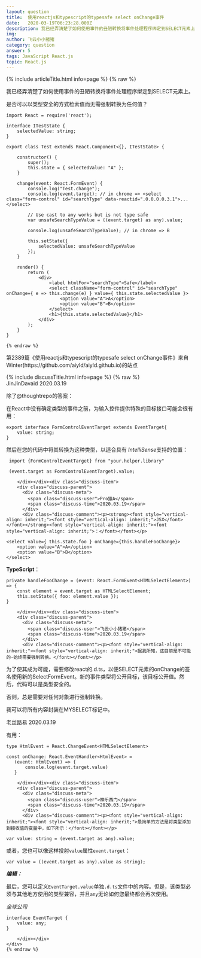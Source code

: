```yaml
---
layout: question
title:  使用reactjs和typescript的typesafe select onChange事件
date:   2020-03-19T06:23:28.000Z
description: 我已经弄清楚了如何使用事件的丑陋转换将事件处理程序绑定到SELECT元素上。是否可以以类型安全的方式检索值而无需强制转换为任何值？import R...
img: 
author: 飞云小小猪猪
category: question
answer: 5
tags: JavaScript React.js
topic: React.js
---
```

<div class="article-root">
  <div class="article">
    {% include articleTitle.html info=page %}
    {% raw %}
    <div class="article-content"><p><font style="vertical-align: inherit;"><font style="vertical-align: inherit;">我已经弄清楚了如何使用事件的丑陋转换将事件处理程序绑定到SELECT元素上。</font></font></p>

<p><font style="vertical-align: inherit;"><font style="vertical-align: inherit;">是否可以以类型安全的方式检索值而无需强制转换为任何值？</font></font></p>

<pre><code>import React = require('react');<font></font>
<font></font>
interface ITestState {<font></font>
    selectedValue: string;<font></font>
}<font></font>
<font></font>
export class Test extends React.Component&lt;{}, ITestState&gt; {<font></font>
<font></font>
    constructor() {<font></font>
        super();<font></font>
        this.state = { selectedValue: "A" };<font></font>
    }<font></font>
<font></font>
    change(event: React.FormEvent) {<font></font>
        console.log("Test.change");<font></font>
        console.log(event.target); // in chrome =&gt; &lt;select class="form-control" id="searchType" data-reactid=".0.0.0.0.3.1"&gt;...&lt;/select&gt;<font></font>
<font></font>
        // Use cast to any works but is not type safe<font></font>
        var unsafeSearchTypeValue = ((event.target) as any).value;<font></font>
<font></font>
        console.log(unsafeSearchTypeValue); // in chrome =&gt; B<font></font>
<font></font>
        this.setState({<font></font>
            selectedValue: unsafeSearchTypeValue<font></font>
        });<font></font>
    }<font></font>
<font></font>
    render() {<font></font>
        return (<font></font>
            &lt;div&gt;<font></font>
                &lt;label htmlFor="searchType"&gt;Safe&lt;/label&gt;<font></font>
                &lt;select className="form-control" id="searchType" onChange={ e =&gt; this.change(e) } value={ this.state.selectedValue }&gt;<font></font>
                    &lt;option value="A"&gt;A&lt;/option&gt;<font></font>
                    &lt;option value="B"&gt;B&lt;/option&gt;<font></font>
                &lt;/select&gt;<font></font>
                &lt;h1&gt;{this.state.selectedValue}&lt;/h1&gt;<font></font>
            &lt;/div&gt;<font></font>
        );<font></font>
    }<font></font>
}<font></font>
</code></pre></div>
    {% endraw %}
  </div>
  <p class="winter_mark">第2389篇《使用reactjs和typescript的typesafe select onChange事件》来自Winter(https://github.com/aiyld/aiyld.github.io)的站点</p>
  <div class="discuss-wrapper">
    {% include discussTitle.html info=page %}
    {% raw %}
    <div class="discuss-list">
    <div class="discuss-item">
        <div class="discuss-parent">
          <div class="discuss-meta">
            <span class="discuss-user">JinJinDavaid</span>
            <span class="discuss-time">2020.03.19</span>
          </div>
          <div class="discuss-comment"><p><font style="vertical-align: inherit;"><font style="vertical-align: inherit;">除了@thoughtrepo的答案：</font></font></p>

<p><font style="vertical-align: inherit;"><font style="vertical-align: inherit;">在React中没有确定类型的事件之前，为输入控件提供特殊的目标接口可能会很有用：</font></font></p>

<pre><code>export interface FormControlEventTarget extends EventTarget{<font></font>
    value: string;<font></font>
}<font></font>
</code></pre>

<p><font style="vertical-align: inherit;"><font style="vertical-align: inherit;">然后在您的代码中将其转换为这种类型，以适合具有   </font></font><em><font style="vertical-align: inherit;"><font style="vertical-align: inherit;">IntelliSense</font></font></em><font style="vertical-align: inherit;"><font style="vertical-align: inherit;">支持的位置：</font></font></p>

<pre><code> import {FormControlEventTarget} from "your.helper.library"<font></font>
<font></font>
 (event.target as FormControlEventTarget).value;<font></font>
</code></pre></div>
        </div></div><div class="discuss-item">
        <div class="discuss-parent">
          <div class="discuss-meta">
            <span class="discuss-user">Pro猿A</span>
            <span class="discuss-time">2020.03.19</span>
          </div>
          <div class="discuss-comment"><p><strong><font style="vertical-align: inherit;"><font style="vertical-align: inherit;">JSX</font></font></strong><font style="vertical-align: inherit;"><font style="vertical-align: inherit;">：</font></font></p>

<pre><code>&lt;select value={ this.state.foo } onChange={this.handleFooChange}&gt;<font></font>
    &lt;option value="A"&gt;A&lt;/option&gt;<font></font>
    &lt;option value="B"&gt;B&lt;/option&gt;<font></font>
&lt;/select&gt;<font></font>
</code></pre>

<p><strong><font style="vertical-align: inherit;"><font style="vertical-align: inherit;"> TypeScript</font></font></strong><font style="vertical-align: inherit;"><font style="vertical-align: inherit;">：</font></font></p>

<pre><code>private handleFooChange = (event: React.FormEvent&lt;HTMLSelectElement&gt;) =&gt; {<font></font>
    const element = event.target as HTMLSelectElement;<font></font>
    this.setState({ foo: element.value });<font></font>
}<font></font>
</code></pre></div>
        </div></div><div class="discuss-item">
        <div class="discuss-parent">
          <div class="discuss-meta">
            <span class="discuss-user">飞云小小猪猪</span>
            <span class="discuss-time">2020.03.19</span>
          </div>
          <div class="discuss-comment"><p><font style="vertical-align: inherit;"><font style="vertical-align: inherit;">据我所知，这目前是不可能的-始终需要强制转换。</font></font></p>

<p><font style="vertical-align: inherit;"><font style="vertical-align: inherit;">为了使其成为可能，需要修改react的.d.ts，以便SELECT元素的onChange的签名使用新的SelectFormEvent。</font><font style="vertical-align: inherit;">新的事件类型将公开目标，该目标公开值。</font><font style="vertical-align: inherit;">然后，代码可以是类型安全的。</font></font></p>

<p><font style="vertical-align: inherit;"><font style="vertical-align: inherit;">否则，总是需要对任何对象进行强制转换。</font></font></p>

<p><font style="vertical-align: inherit;"><font style="vertical-align: inherit;">我可以将所有内容封装在MYSELECT标记中。</font></font></p></div>
        </div></div><div class="discuss-item">
        <div class="discuss-parent">
          <div class="discuss-meta">
            <span class="discuss-user">老丝路易</span>
            <span class="discuss-time">2020.03.19</span>
          </div>
          <div class="discuss-comment"><p><font style="vertical-align: inherit;"><font style="vertical-align: inherit;">有用：    </font></font></p>

<pre><code>type HtmlEvent = React.ChangeEvent&lt;HTMLSelectElement&gt;<font></font>
<font></font>
const onChange: React.EventHandler&lt;HtmlEvent&gt; = <font></font>
   (event: HtmlEvent) =&gt; { <font></font>
       console.log(event.target.value) <font></font>
   }<font></font>
</code></pre></div>
        </div></div><div class="discuss-item">
        <div class="discuss-parent">
          <div class="discuss-meta">
            <span class="discuss-user">神乐西门</span>
            <span class="discuss-time">2020.03.19</span>
          </div>
          <div class="discuss-comment"><p><font style="vertical-align: inherit;"><font style="vertical-align: inherit;">最简单的方法是将类型添加到接收值的变量中，如下所示：</font></font></p>

<pre><code>var value: string = (event.target as any).value;
</code></pre>

<p><font style="vertical-align: inherit;"><font style="vertical-align: inherit;">或者，您也可以</font><font style="vertical-align: inherit;">像这样</font><font style="vertical-align: inherit;">投射</font></font><code>value</code><font style="vertical-align: inherit;"><font style="vertical-align: inherit;">属性</font></font><code>event.target</code><font style="vertical-align: inherit;"><font style="vertical-align: inherit;">：</font></font></p>

<pre><code>var value = ((event.target as any).value as string);
</code></pre>

<p><strong><em><font style="vertical-align: inherit;"><font style="vertical-align: inherit;">编辑：</font></font></em></strong></p>

<p><font style="vertical-align: inherit;"><font style="vertical-align: inherit;">最后，您可以定义</font></font><code>EventTarget.value</code><font style="vertical-align: inherit;"><font style="vertical-align: inherit;">单独</font></font><code>.d.ts</code><font style="vertical-align: inherit;"><font style="vertical-align: inherit;">文件中的内容。</font><font style="vertical-align: inherit;">但是，该类型必须与其他地方使用的类型兼容，并且</font></font><code>any</code><font style="vertical-align: inherit;"><font style="vertical-align: inherit;">无论如何</font><font style="vertical-align: inherit;">您最终都会</font><font style="vertical-align: inherit;">再次</font><font style="vertical-align: inherit;">使用</font><font style="vertical-align: inherit;">。</font></font></p>

<p><em><font style="vertical-align: inherit;"><font style="vertical-align: inherit;">全球公司</font></font></em></p>

<pre><code>interface EventTarget {<font></font>
    value: any;<font></font>
}<font></font>
</code></pre></div>
        </div></div>
    </div>
    {% endraw %}
  </div>
<div>

